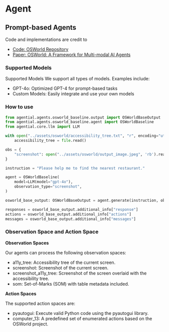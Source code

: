 # Agent
## Prompt-based Agents

Code and implementations are credit to 
- [Code: OSWorld Repository](https://github.com/xlang-ai/OSWorld/tree/main)
- [Paper: OSWorld: A Framework for Multi-modal AI Agents](https://arxiv.org/pdf/2404.07972)

### Supported Models
Supported Models
We support all types of models. Examples include:

- GPT-4o: Optimized GPT-4 for prompt-based tasks
- Custom Models: Easily integrate and use your own models

### How to use

```python
from agential.agents.osworld_baseline.output import OSWorldBaseOutput
from agential.agents.osworld_baseline.agent import OSWorldBaseline
from agential.core.llm import LLM

with open("../assets/osworld/accessibility_tree.txt", "r", encoding="utf-8") as file:
    accessibility_tree = file.read()

obs = {
    "screenshot": open("../assets/osworld/output_image.jpeg", 'rb').read(), "accessibility_tree": accessibility_tree
}

instruction = "Please help me to find the nearest restaurant."

agent = OSWorldBaseline(
    model=LLM(model="gpt-4o"),
    observation_type="screenshot",
)

osworld_base_output: OSWorldBaseOutput = agent.generate(instruction, obs)

responses = osworld_base_output.additional_info["response"]
actions = osworld_base_output.additional_info["actions"]
messages = osworld_base_output.additional_info["messages"]
```

### Observation Space and Action Space
**Observation Spaces**

Our agents can process the following observation spaces:

- a11y_tree: Accessibility tree of the current screen.
- screenshot: Screenshot of the current screen.
- screenshot_a11y_tree: Screenshot of the screen overlaid with the accessibility tree.
- som: Set-of-Marks (SOM) with table metadata included.

**Action Spaces**

The supported action spaces are:

- pyautogui: Execute valid Python code using the pyautogui library.
- computer_13: A predefined set of enumerated actions based on the OSWorld project.

